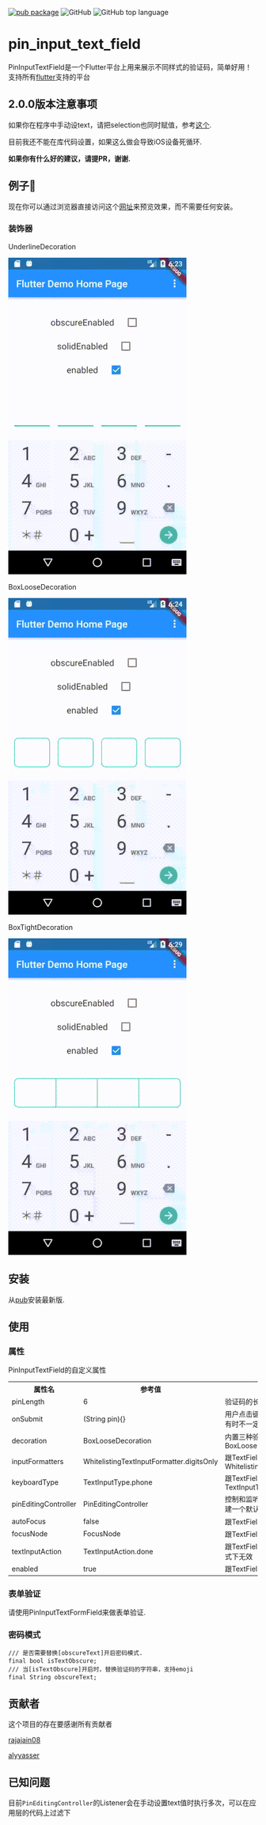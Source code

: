 [![pub package](https://img.shields.io/pub/v/pin_input_text_field.svg)](https://pub.dartlang.org/packages/pin_input_text_field) 
![GitHub](https://img.shields.io/github/license/TinoGuo/pin_input_text_field)
![GitHub top language](https://img.shields.io/github/languages/top/TinoGuo/pin_input_text_field)

# pin_input_text_field

PinInputTextField是一个Flutter平台上用来展示不同样式的验证码，简单好用！支持所有[flutter](https://github.com/flutter/flutter)支持的平台

## 2.0.0版本注意事项
如果你在程序中手动设text，请把selection也同时赋值，参考[这个](https://github.com/TinoGuo/pin_input_text_field/blob/77dee70a8da25b11eae96f5a03842e5a67174a80/example/lib/main.dart#L81).

目前我还不能在库代码设置，如果这么做会导致iOS设备死循环.

**如果你有什么好的建议，请提PR，谢谢.**

## 例子🌰

现在你可以通过浏览器直接访问这个[网址](https://tinoguo.github.io/pin_input_text_field/)来预览效果，而不需要任何安装。

### 装饰器

UnderlineDecoration

![](gifs/underline.gif)


BoxLooseDecoration

![](gifs/boxloose.gif)


BoxTightDecoration

![](gifs/boxtight.gif)

## 安装
从[pub](https://pub.dartlang.org/packages/pin_input_text_field)安装最新版.

## 使用

### 属性
PinInputTextField的自定义属性
<table>
    <th>属性名</th>
    <th>参考值</th>
    <th>描述</th>
    <tr>
        <td>pinLength</td>
        <td>6</td>
        <td>验证码的长度, 默认是6</td>
    </tr>
    <tr>
        <td>onSubmit</td>
        <td>(String pin){}</td>
        <td>用户点击键盘右下角时触发，Android平台有时不一定生效</td>
    </tr>
    <tr>
        <td>decoration</td>
        <td>BoxLooseDecoration</td>
        <td>内置三种验证码样式，默认是BoxLooseDecoration</td>
    </tr>
    <tr>
        <td>inputFormatters</td>
        <td>WhitelistingTextInputFormatter.digitsOnly</td>
        <td>跟TextField的inputFormatters一样, 默认是WhitelistingTextInputFormatter.digitsOnly</td>
    </tr>
    <tr>
        <td>keyboardType</td>
        <td>TextInputType.phone</td>
        <td>跟TextField的keyboardType一样, 默认是TextInputType.phone</td>
    </tr>
    <tr>
        <td>pinEditingController</td>
        <td>PinEditingController</td>
        <td>控制和监听用户输入。如果为空，内部会创建一个默认的控制器</td>
    </tr>
    <tr>
        <td>autoFocus</td>
        <td>false</td>
        <td>跟TextField的autoFocus一样, 默认是false</td>
    </tr>
    <tr>
        <td>focusNode</td>
        <td>FocusNode</td>
        <td>跟TextField的focusNode一样.</td>
    </tr>
    <tr>
        <td>textInputAction</td>
        <td>TextInputAction.done</td>
        <td>跟TextField的textInputAction一样, 数字模式下无效</td>
    </tr>
    <tr>
        <td>enabled</td>
        <td>true</td>
        <td>跟TextField的enabled, 默认是true</td>
    </tr>
</table>

### 表单验证

请使用PinInputTextFormField来做表单验证.

### 密码模式

```
/// 是否需要替换[obscureText]开启密码模式.
final bool isTextObscure;
/// 当[isTextObscure]开启时，替换验证码的字符串，支持emoji
final String obscureText;
```

## 贡献者

这个项目的存在要感谢所有贡献者

[rajajain08](https://github.com/rajajain08)

[alyyasser](https://github.com/alyyasser)

## 已知问题

目前`PinEditingController`的Listener会在手动设置text值时执行多次，可以在应用层的代码上过滤下